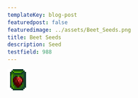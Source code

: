 ```yaml
---
templateKey: blog-post
featuredpost: false
featuredimage: ../assets/Beet_Seeds.png
title: Beet Seeds
description: Seed
testfield: 988
---
```

![Beet Seeds](../assets/Beet_Seeds.png)